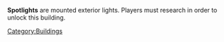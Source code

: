 **Spotlights** are mounted exterior lights. Players must research [](Basic_Exterior_Lighting_(Tech).md) in order
to unlock this building.

[Category:Buildings](Category:Buildings "wikilink")